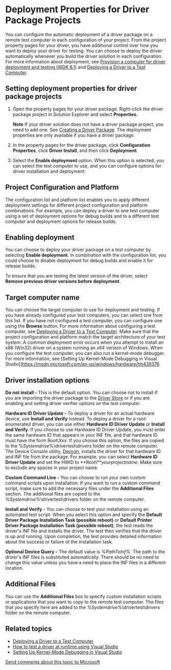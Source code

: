 Deployment Properties for Driver Package Projects
======================================================================================================================

You can configure the automatic deployment of a driver package on a remote test computer in each configuration of your project. From the project property pages for your driver, you have additional control over how you want to deploy your driver for testing. You can choose to deploy the driver automatically whenever you build the driver solution in each configuration. For more information about deployment, see [Provision a computer for driver deployment and testing (WDK 8.1)](https://msdn.microsoft.com/en-us/Library/Windows/Hardware/Dn745909) and [Deploying a Driver to a Test Computer](deploying_a_driver_to_a_test_computer.md).

<span id="Setting_deployment_properties_for_driver_package_projects"></span><span id="setting_deployment_properties_for_driver_package_projects"></span><span id="SETTING_DEPLOYMENT_PROPERTIES_FOR_DRIVER_PACKAGE_PROJECTS"></span>Setting deployment properties for driver package projects
---------------------------------------------------------------------------------------------------------------------------------------------------------------------------------------------------------------------------------------------------------------------------------------------

1.  Open the property pages for your driver package. Right-click the driver package project in Solution Explorer and select **Properties**.

    **Note**  If your driver solution does not have a driver package project, you need to add one. See [Creating a Driver Package](creating_a_driver_package.md). The deployment properties are only available if you have a driver package.
2.  In the property pages for the driver package, click **Configuration Properties**, click **Driver Install**, and then click **Deployment**.
3.  Select the **Enable deployment** option. When this option is selected, you can select the test computer to use, and you can configure options for driver installation and deployment.

<span id="Project_Configuration_and_Platform"></span><span id="project_configuration_and_platform"></span><span id="PROJECT_CONFIGURATION_AND_PLATFORM"></span>Project Configuration and Platform
-------------------------------------------------------------------------------------------------------------------------------------------------------------------------------------------------

The configuration list and platform list enables you to apply different deployment settings for different project configuration and platform combinations. For example, you can deploy a driver to one test computer using a set of deployment options for debug builds and to a different test computer and deployment options for release builds.

<span id="Enabling_deployment"></span><span id="enabling_deployment"></span><span id="ENABLING_DEPLOYMENT"></span>Enabling deployment
-------------------------------------------------------------------------------------------------------------------------------------

You can choose to deploy your driver package on a test computer by selecting **Enable deployment**. In combination with the configuration list, you could choose to disable deployment for debug builds and enable it for release builds.

To ensure that you are testing the latest version of the driver, select **Remove previous driver versions before deployment**.

<span id="Target_computer_name"></span><span id="target_computer_name"></span><span id="TARGET_COMPUTER_NAME"></span>Target computer name
-----------------------------------------------------------------------------------------------------------------------------------------

You can choose the target computer to use for deployment and testing. If you have already configured your test computers, you can select one from this list. If you have not configured a test computer, you can configure one using the **Browse** button. For more information about configuring a test computer, see [Deploying a Driver to a Test Computer](deploying_a_driver_to_a_test_computer.md). Make sure that the project configuration and platform match the target architecture of your test system. A common deployment error occurs when you attempt to install an x86 (Win32) driver on a system running an x64 version of Windows. When you configure the test computer, you can also run a kernel-mode debugger. For more information, see [Setting Up Kernel-Mode Debugging in Visual Studio](https://msdn.microsoft.com/en-us/windows/hardware/hh439376.

<span id="Driver_installation_options"></span><span id="driver_installation_options"></span><span id="DRIVER_INSTALLATION_OPTIONS"></span>Driver installation options
---------------------------------------------------------------------------------------------------------------------------------------------------------------------

**Do not install -** This is the default option. You can choose not to install if you are importing the driver package to the [Driver Store](https://msdn.microsoft.com/en-us/Library/Windows/Hardware/Ff544868) or if you are enabling and setting driver verifier options on the test computer.

**Hardware ID Driver Update -** To deploy a driver for an actual hardware device, use **Install and Verify** instead. To deploy a driver for a root-enumerated driver, you can use either **Hardware ID Driver Update** or **Install and Verify**. If you choose to use Hardware ID Driver Update, you must enter the same hardware ID that appears in your INF file, and that hardware ID must have the form Root\\Xxx. If you choose this option, the files are copied to the %*Systemdrive*%\\drivertest\\drivers folder on the remote computer. The Device Console utility, [Devcon](https://msdn.microsoft.com/en-us/Library/Windows/Hardware/Ff544707), installs the driver for that hardware ID and INF file from the package. For example, you can select **Hardware ID Driver Update** and set the HWID to **Root\\***yourprojectname*. Make sure to exclude any spaces in your project name.

**Custom Command Line -** You can choose to run your own custom command scripts upon installation. If you want to run a custom command script, make sure to add the necessary files under the **Additional Files** section. The additional files are copied to the *%Systemdrive%*\\drivertest\\drivers folder on the remote computer.

**Install and Verify -** You can choose to test your installation using an automated test script. When you select this option and specify the **Default Driver Package Installation Task (possible reboot)** or **Default Printer Driver Package Installation Task (possible reboot)**, the test reads the driver's INF file and installs the driver. The test then verifies that the driver is up and running. Upon completion, the test provides detailed information about the success or failure of the installation task.

**Optional Device Query -** The default value is *%PathToInf%*. The path to the driver's INF files is substituted automatically. There should be no need to change this value unless you have a need to place the INF files in a different location.

<span id="Additional_Files"></span><span id="additional_files"></span><span id="ADDITIONAL_FILES"></span>Additional Files
-------------------------------------------------------------------------------------------------------------------------

You can use the **Additional Files** box to specify custom installation scripts or applications that you want to copy to the remote test computer. The files that you specify here are added to the *%Systemdrive%*\\drivertest\\drivers folder on the remote computer.

<span id="related_topics"></span>Related topics
-----------------------------------------------

* [Deploying a Driver to a Test Computer](deploying_a_driver_to_a_test_computer.md)
* [How to test a driver at runtime using Visual Studio](testing_a_driver_at_runtime.md)
* [Setting Up Kernel-Mode Debugging in Visual Studio](https://msdn.microsoft.com/en-us/windows/hardware/hh439376)
 

 

[Send comments about this topic to Microsoft](mailto:wsddocfb@microsoft.com?subject=Documentation%20feedback%20[VsDriver\vsdriver]:%20Deployment%20Properties%20for%20Driver%20Package%20Projects%20%20RELEASE:%20%289/30/2015%29&body=%0A%0APRIVACY%20STATEMENT%0A%0AWe%20use%20your%20feedback%20to%20improve%20the%20documentation.%20We%20don't%20use%20your%20email%20address%20for%20any%20other%20purpose,%20and%20we'll%20remove%20your%20email%20address%20from%20our%20system%20after%20the%20issue%20that%20you're%20reporting%20is%20fixed.%20While%20we're%20working%20to%20fix%20this%20issue,%20we%20might%20send%20you%20an%20email%20message%20to%20ask%20for%20more%20info.%20Later,%20we%20might%20also%20send%20you%20an%20email%20message%20to%20let%20you%20know%20that%20we've%20addressed%20your%20feedback.%0A%0AFor%20more%20info%20about%20Microsoft's%20privacy%20policy,%20see%20http://privacy.microsoft.com/en-us/default. "Send comments about this topic to Microsoft")




<!--HONumber=May16_HO4-->


